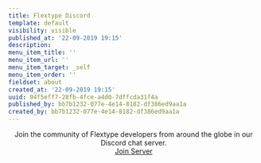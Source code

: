 ```yaml
---
title: Flextype Discord
template: default
visibility: visible
published_at: '22-09-2019 19:15'
description:
menu_item_title: ''
menu_item_url: ''
menu_item_target: _self
menu_item_order: ''
fieldset: about
created_at: '22-09-2019 19:15'
uuid: 94f5eff7-28fb-4fce-a4d0-7dffcda31f4a
published_by: bb7b1232-077e-4e14-8182-df386ed9aa1a
created_by: bb7b1232-077e-4e14-8182-df386ed9aa1a
---
```


<center>
    Join the community of Flextype developers from around the globe in our Discord chat server.<br>
    <a class="btn" href="https://discord.gg/CCKPKVG">Join Server</a>
</center>
